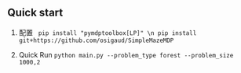 ## Quick start 
1. 配置
``` pip install "pymdptoolbox[LP]" \n pip install git+https://github.com/osigaud/SimpleMazeMDP```

2. Quick Run
```python main.py --problem_type forest --problem_size 1000,2```
